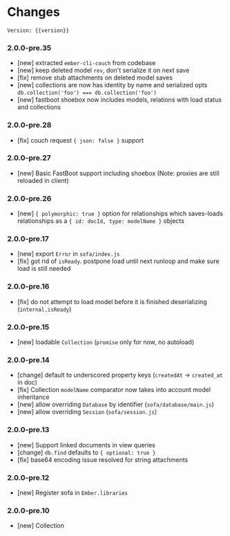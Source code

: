 # Changes

``` plain
Version: {{version}}
```

### 2.0.0-pre.35
* [new] extracted `ember-cli-couch` from codebase
* [new] keep deleted model `rev`, don't serialize it on next save
* [fix] remove stub attachments on deleted model saves
* [new] collections are now has identity by name and serialized opts `db.collection('foo') === db.collection('foo')`
* [new] fastboot shoebox now includes models, relations with load status and collections

### 2.0.0-pre.28

* [fix] couch request `{ json: false }` support

### 2.0.0-pre.27

* [new] Basic FastBoot support including shoebox (Note: proxies are still reloaded in client)

### 2.0.0-pre.26

* [new] `{ polymorphic: true }` option for relationships which saves-loads relationships as a `{ id: docId, type: modelName }` objects

### 2.0.0-pre.17

* [new] export `Error` in `sofa/index.js`
* [fix] got rid of `isReady`. postpone load until next runloop and make sure load is still needed

### 2.0.0-pre.16

* [fix] do not attempt to load model before it is finished deserializing (`internal.isReady`)

### 2.0.0-pre.15

* [new] loadable `Collection` (`promise` only for now, no autoload)

### 2.0.0-pre.14

* [change] default to underscored property keys (`createdAt` -> `created_at` in doc)
* [fix] Collection `modelName` comparator now takes into account model inheritance
* [new] allow overriding `Database` by identifier (`sofa/database/main.js`)
* [new] allow overriding `Session` (`sofa/session.js`)

### 2.0.0-pre.13

* [new] Support linked documents in view queries
* [change] `db.find` defaults to `{ optional: true }`
* [fix] base64 encoding issue resolved for string attachments

### 2.0.0-pre.12

* [new] Register sofa in `Ember.libraries`

### 2.0.0-pre.10

* [new] Collection

